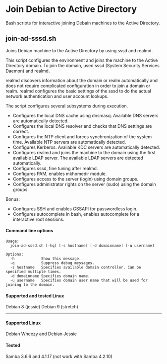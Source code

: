 # Join Debian to Active Directory

Bash scripts for interactive joining Debain machines to the Active Directory.

## join-ad-sssd.sh

Joins Debian machine to the Active Directory by using sssd and realmd.

This script configures the environment and joins the machine to the Active Directory domain. To join the domain, used sssd (System Security Services Daemon) and realmd.

realmd discovers information about the domain or realm automatically and does not require complicated configuration in order to join a domain or realm. realmd configures the basic settings of the sssd to do the actual network authentication and user account lookups.

The script configures several subsystems during execution.

- Configures the local DNS cache using dnsmasq. Available DNS servers are automatically detected.
- Configures the local DNS resolver and checks that DNS settings are correct.
- Configures the NTP client and forces synchronization of the system time. Available NTP servers are automatically detected.
- Configures Kerberos. Available KDC servers are automatically detected.
- Configures realmd and joins the machine to the domain using the first available LDAP server. The available LDAP servers are detected automatically.
- Configures sssd, fine tuning after realmd.
- Configures PAM, enables mkhomedir module.
- Configures access to the server (login) using domain groups.
- Configures administrator rights on the server (sudo) using the domain groups.

Bonus:

- Configures SSH and enables GSSAPI for passwordless login.
- Configures autocomplete in bash, enables autocomplete for a interactive root sessions.

#### Command line options

```
Usage:
  join-ad-sssd.sh [-hq] [-s hostname] [-d domainname] [-u username]
 
Options:
  -h            Show this message.
  -q            Suppress debug messages.
  -s hostname   Specifies available domain controller. Can be specified multiple times.
  -d domainname Specifies domain name.
  -u username   Specifies domain user name that will be used for joining to the domain.
```

#### Supported and tested Linux

Debian 8 (jessie)
Debian 9 (stretch)

---

#### Supported Linux

Debian Wheezy and Debian Jessie

#### Tested

Samba 3.6.6 and 4.1.17 (not work with Samba 4.2.10)
